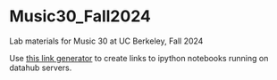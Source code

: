 # Music30_Fall2024
Lab materials for Music 30 at UC Berkeley, Fall 2024

Use [this link generator](https://nbgitpuller.readthedocs.io/en/latest/link.html?hub=https%3A%2F%2Fdatahub.berkeley.edu&repo=https%3A%2F%2Fgithub.com%2Fds-modules%2F) to create links to ipython notebooks running on datahub servers.

